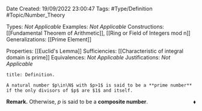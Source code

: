 <div class="topSpace"></div>

Date Created: 19/09/2022 23:00:47
Tags: #Type/Definition #Topic/Number_Theory

Types: <i>Not Applicable</i>
Examples: <i>Not Applicable</i>
Constructions: [[Fundamental Theorem of Arithmetic]], [[Ring or Field of Integers mod n]]
Generalizations: [[Prime Element]]

Properties: [[Euclid's Lemma]]
Sufficiencies: [[Characteristic of integral domain is prime]]
Equivalences: <i>Not Applicable</i>
Justifications: <i>Not Applicable</i>

``` ad-Definition
title: Definition.

A natural number $p\in\N$ with $p>1$ is said to be a **prime number** if the only divisors of $p$ are $1$ and itself.

```

<b>Remark.</b> Otherwise, $p$ is said to be a **composite number**.<span style="float:right;">$\blacklozenge$</span>
